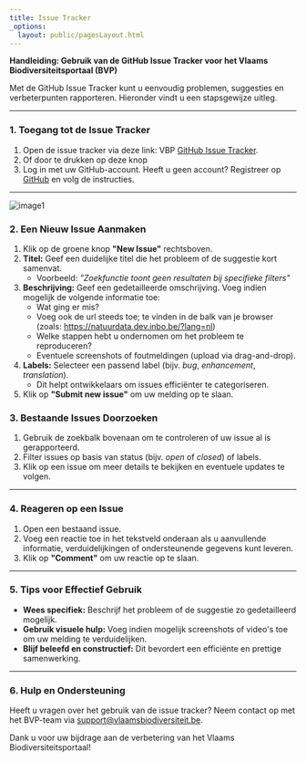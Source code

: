 ```yaml
---
title: Issue Tracker
_options:
  layout: public/pagesLayout.html
---
```


**Handleiding: Gebruik van de GitHub Issue Tracker voor het Vlaams Biodiversiteitsportaal (BVP)**

Met de GitHub Issue Tracker kunt u eenvoudig problemen, suggesties en verbeterpunten rapporteren. Hieronder vindt u een stapsgewijze uitleg.

---

### 1\. Toegang tot de Issue Tracker

1. Open de issue tracker via deze link: VBP [GitHub Issue Tracker](https://github.com/inbo/vlaams-biodiversiteitsportaal/issues).  
2. Of door te drukken op deze knop
3. Log in met uw GitHub-account. Heeft u geen account? Registreer op [GitHub](https://github.com/) en volg de instructies.

---


![image1](/images/Afbeelding3.png)


### 2\. Een Nieuw Issue Aanmaken

1. Klik op de groene knop **"New Issue"** rechtsboven.  
2. **Titel:** Geef een duidelijke titel die het probleem of de suggestie kort samenvat.  
   - Voorbeeld: *"Zoekfunctie toont geen resultaten bij specifieke filters"*  
3. **Beschrijving:** Geef een gedetailleerde omschrijving. Voeg indien mogelijk de volgende informatie toe:  
   - Wat ging er mis?  
   - Voeg ook de url steeds toe; te vinden in de balk van je browser (zoals: https://natuurdata.dev.inbo.be/?lang=nl)  
   - Welke stappen hebt u ondernomen om het probleem te reproduceren?  
   - Eventuele screenshots of foutmeldingen (upload via drag-and-drop).  
4. **Labels:** Selecteer een passend label (bijv. *bug*, *enhancement*, *translation*).  
   - Dit helpt ontwikkelaars om issues efficiënter te categoriseren.  
5. Klik op **"Submit new issue"** om uw melding op te slaan.


### 3\. Bestaande Issues Doorzoeken

1. Gebruik de zoekbalk bovenaan om te controleren of uw issue al is gerapporteerd.  
2. Filter issues op basis van status (bijv. *open* of *closed*) of labels.  
3. Klik op een issue om meer details te bekijken en eventuele updates te volgen.

---

### 4\. Reageren op een Issue

1. Open een bestaand issue.  
2. Voeg een reactie toe in het tekstveld onderaan als u aanvullende informatie, verduidelijkingen of ondersteunende gegevens kunt leveren.  
3. Klik op **"Comment"** om uw reactie op te slaan.

---

### 5\. Tips voor Effectief Gebruik

- **Wees specifiek:** Beschrijf het probleem of de suggestie zo gedetailleerd mogelijk.  
- **Gebruik visuele hulp:** Voeg indien mogelijk screenshots of video's toe om uw melding te verduidelijken.  
- **Blijf beleefd en constructief:** Dit bevordert een efficiënte en prettige samenwerking.

---

### 6\. Hulp en Ondersteuning

Heeft u vragen over het gebruik van de issue tracker? Neem contact op met het BVP-team via [support@vlaamsbiodiversiteit.be](mailto:support.natuurdata@inbo.be).

Dank u voor uw bijdrage aan de verbetering van het Vlaams Biodiversiteitsportaal\!

